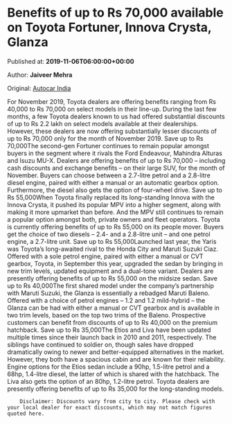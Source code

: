 
# Benefits of up to Rs 70,000 available on Toyota Fortuner, Innova Crysta, Glanza

Published at: **2019-11-06T06:00:00+00:00**

Author: **Jaiveer Mehra**

Original: [Autocar India](https://www.autocarindia.com/car-news/benefits-of-up-to-rs-70000-available-on-toyota-fortuner-innova-crysta-glanza-414769)

For November 2019, Toyota dealers are offering benefits ranging from Rs 40,000 to Rs 70,000 on select models in their line-up.
During the last few months, a few Toyota dealers known to us had offered substantial discounts of up to Rs 2.2 lakh on select models available at their dealerships. However, these dealers are now offering substantially lesser discounts of up to Rs 70,000 only for the month of November 2019.
Save up to Rs 70,000The second-gen Fortuner continues to remain popular amongst buyers in the segment where it rivals the Ford Endeavour, Mahindra Alturas and Isuzu MU-X. Dealers are offering benefits of up to Rs 70,000 – including cash discounts and exchange benefits – on their large SUV, for the month of November. Buyers can choose between a 2.7-litre petrol and a 2.8-litre diesel engine, paired with either a manual or an automatic gearbox option. Furthermore, the diesel also gets the option of four-wheel drive.
Save up to Rs 55,000When Toyota finally replaced its long-standing Innova with the Innova Crysta, it pushed its popular MPV into a higher segment, along with making it more upmarket than before. And the MPV still continues to remain a popular option amongst both, private owners and fleet operators. Toyota is currently offering benefits of up to Rs 55,000 on its people mover. Buyers get the choice of two diesels – 2.4- and a 2.8-litre unit – and one petrol engine, a 2.7-litre unit.
Save up to Rs 55,000Launched last year, the Yaris was Toyota’s long-awaited rival to the Honda City and Maruti Suzuki Ciaz. Offered with a sole petrol engine, paired with either a manual or CVT gearbox, Toyota, in September this year, upgraded the sedan by bringing in new trim levels, updated equipment and a dual-tone variant. Dealers are presently offering benefits of up to Rs 55,000 on the midsize sedan.
Save up to Rs 40,000The first shared model under the company’s partnership with Maruti Suzuki, the Glanza is essentially a rebadged Maruti Baleno. Offered with a choice of petrol engines – 1.2 and 1.2 mild-hybrid – the Glanza can be had with either a manual or CVT gearbox and is available in two trim levels, based on the top two trims of the Baleno. Prospective customers can benefit from discounts of up to Rs 40,000 on the premium hatchback.
Save up to Rs 35,000The Etios and Liva have been updated multiple times since their launch back in 2010 and 2011, respectively. The siblings have continued to soldier on, though sales have dropped dramatically owing to newer and better-equipped alternatives in the market. However, they both have a spacious cabin and are known for their reliability. Engine options for the Etios sedan include a 90hp, 1.5-litre petrol and a 68hp, 1.4-litre diesel, the latter of which is shared with the hatchback. The Liva also gets the option of an 80hp, 1.2-litre petrol. Toyota dealers are presently offering benefits of up to Rs 35,000 for the long-standing models.

        Disclaimer: Discounts vary from city to city. Please check with your local dealer for exact discounts, which may not match figures quoted here. 
      
